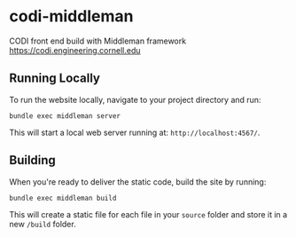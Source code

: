 # codi-middleman
CODI front end build with Middleman framework
https://codi.engineering.cornell.edu

## Running Locally

To run the website locally, navigate to your project directory and run:

```
bundle exec middleman server
```

This will start a local web server running at: `http://localhost:4567/`.

## Building

When you're ready to deliver the static code, build the site by running:

```
bundle exec middleman build
```

This will create a static file for each file in your `source` folder and store it in a new `/build` folder.
